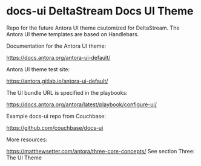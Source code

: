 # docs-ui DeltaStream Docs UI Theme
Repo for the future Antora UI theme csutomized for DeltaStream. The Antora UI theme templates are based on Handlebars.

Documentation for the Antora UI theme:

https://docs.antora.org/antora-ui-default/

Antora UI theme test site:

https://antora.gitlab.io/antora-ui-default/

The UI bundle URL is specified in the playbooks:

https://docs.antora.org/antora/latest/playbook/configure-ui/

Example docs-ui repo from Couchbase:

https://github.com/couchbase/docs-ui

More resources:

https://matthewsetter.com/antora/three-core-concepts/ See section Three: The UI Theme
